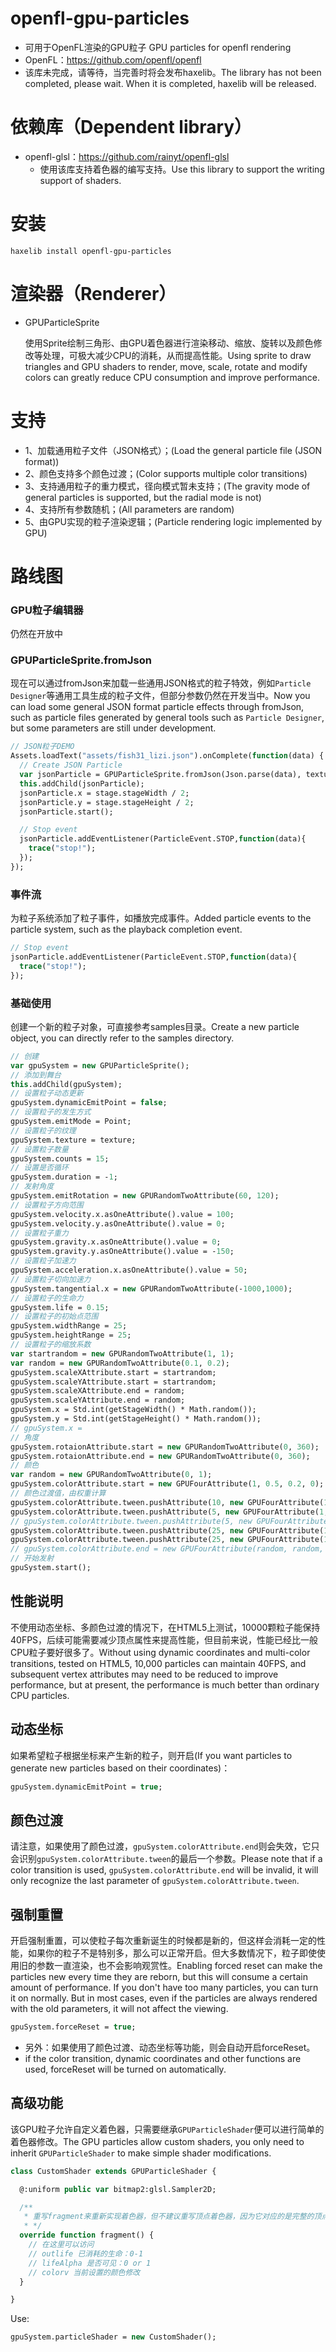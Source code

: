 # openfl-gpu-particles
- 可用于OpenFL渲染的GPU粒子 GPU particles for openfl rendering
- OpenFL：https://github.com/openfl/openfl
- 该库未完成，请等待，当完善时将会发布haxelib。The library has not been completed, please wait. When it is completed, haxelib will be released.

# 依赖库（Dependent library）
- openfl-glsl：https://github.com/rainyt/openfl-glsl
    - 使用该库支持着色器的编写支持。Use this library to support the writing support of shaders.
  
# 安装
```shell
haxelib install openfl-gpu-particles
```

# 渲染器（Renderer）
- GPUParticleSprite

  使用Sprite绘制三角形、由GPU着色器进行渲染移动、缩放、旋转以及颜色修改等处理，可极大减少CPU的消耗，从而提高性能。Using sprite to draw triangles and GPU shaders to render, move, scale, rotate and modify colors can greatly reduce CPU consumption and improve performance.

# 支持
- 1、加载通用粒子文件（JSON格式）；(Load the general particle file (JSON format))
- 2、颜色支持多个颜色过渡；(Color supports multiple color transitions)
- 3、支持通用粒子的重力模式，径向模式暂未支持；(The gravity mode of general particles is supported, but the radial mode is not)
- 4、支持所有参数随机；(All parameters are random)
- 5、由GPU实现的粒子渲染逻辑；(Particle rendering logic implemented by GPU)

# 路线图

### GPU粒子编辑器
仍然在开放中

### GPUParticleSprite.fromJson
现在可以通过fromJson来加载一些通用JSON格式的粒子特效，例如`Particle Designer`等通用工具生成的粒子文件，但部分参数仍然在开发当中。Now you can load some general JSON format particle effects through fromJson, such as particle files generated by general tools such as `Particle Designer`, but some parameters are still under development.
```haxe
// JSON粒子DEMO
Assets.loadText("assets/fish31_lizi.json").onComplete(function(data) {
  // Create JSON Particle
  var jsonParticle = GPUParticleSprite.fromJson(Json.parse(data), texture);
  this.addChild(jsonParticle);
  jsonParticle.x = stage.stageWidth / 2;
  jsonParticle.y = stage.stageHeight / 2;
  jsonParticle.start();

  // Stop event
  jsonParticle.addEventListener(ParticleEvent.STOP,function(data){
    trace("stop!");
  });
});
```

### 事件流
为粒子系统添加了粒子事件，如播放完成事件。Added particle events to the particle system, such as the playback completion event.
```haxe
// Stop event
jsonParticle.addEventListener(ParticleEvent.STOP,function(data){
  trace("stop!");
});
```

### 基础使用
创建一个新的粒子对象，可直接参考samples目录。Create a new particle object, you can directly refer to the samples directory.
```haxe
// 创建
var gpuSystem = new GPUParticleSprite();
// 添加到舞台
this.addChild(gpuSystem);
// 设置粒子动态更新
gpuSystem.dynamicEmitPoint = false;
// 设置粒子的发生方式
gpuSystem.emitMode = Point;
// 设置粒子的纹理
gpuSystem.texture = texture;
// 设置粒子数量
gpuSystem.counts = 15;
// 设置是否循环
gpuSystem.duration = -1;
// 发射角度
gpuSystem.emitRotation = new GPURandomTwoAttribute(60, 120);
// 设置粒子方向范围
gpuSystem.velocity.x.asOneAttribute().value = 100;
gpuSystem.velocity.y.asOneAttribute().value = 0;
// 设置粒子重力
gpuSystem.gravity.x.asOneAttribute().value = 0;
gpuSystem.gravity.y.asOneAttribute().value = -150;
// 设置粒子加速力
gpuSystem.acceleration.x.asOneAttribute().value = 50;
// 设置粒子切向加速力
gpuSystem.tangential.x = new GPURandomTwoAttribute(-1000,1000);
// 设置粒子的生命力
gpuSystem.life = 0.15;
// 设置粒子的初始点范围
gpuSystem.widthRange = 25;
gpuSystem.heightRange = 25;
// 设置粒子的缩放系数
var startrandom = new GPURandomTwoAttribute(1, 1);
var random = new GPURandomTwoAttribute(0.1, 0.2);
gpuSystem.scaleXAttribute.start = startrandom;
gpuSystem.scaleYAttribute.start = startrandom;
gpuSystem.scaleXAttribute.end = random;
gpuSystem.scaleYAttribute.end = random;
gpuSystem.x = Std.int(getStageWidth() * Math.random());
gpuSystem.y = Std.int(getStageHeight() * Math.random());
// gpuSystem.x =
// 角度
gpuSystem.rotaionAttribute.start = new GPURandomTwoAttribute(0, 360);
gpuSystem.rotaionAttribute.end = new GPURandomTwoAttribute(0, 360);
// 颜色
var random = new GPURandomTwoAttribute(0, 1);
gpuSystem.colorAttribute.start = new GPUFourAttribute(1, 0.5, 0.2, 0);
// 颜色过渡值，由权重计算
gpuSystem.colorAttribute.tween.pushAttribute(10, new GPUFourAttribute(1, 0.2, 0, 0.5));
gpuSystem.colorAttribute.tween.pushAttribute(5, new GPUFourAttribute(1, 1., 0., 1));
// gpuSystem.colorAttribute.tween.pushAttribute(5, new GPUFourAttribute(1, 1, 0, 1));
gpuSystem.colorAttribute.tween.pushAttribute(25, new GPUFourAttribute(1, 0, 0, 0.5));
gpuSystem.colorAttribute.tween.pushAttribute(25, new GPUFourAttribute(1, 0, 0, 0));
// gpuSystem.colorAttribute.end = new GPUFourAttribute(random, random, random, 1);
// 开始发射
gpuSystem.start();
```

## 性能说明
不使用动态坐标、多颜色过渡的情况下，在HTML5上测试，10000颗粒子能保持40FPS，后续可能需要减少顶点属性来提高性能，但目前来说，性能已经比一般CPU粒子要好很多了。Without using dynamic coordinates and multi-color transitions, tested on HTML5, 10,000 particles can maintain 40FPS, and subsequent vertex attributes may need to be reduced to improve performance, but at present, the performance is much better than ordinary CPU particles.


## 动态坐标
如果希望粒子根据坐标来产生新的粒子，则开启(If you want particles to generate new particles based on their coordinates)：
```haxe
gpuSystem.dynamicEmitPoint = true;
```

## 颜色过渡
请注意，如果使用了颜色过渡，`gpuSystem.colorAttribute.end`则会失效，它只会识别`gpuSystem.colorAttribute.tween`的最后一个参数。Please note that if a color transition is used, `gpuSystem.colorAttribute.end` will be invalid, it will only recognize the last parameter of `gpuSystem.colorAttribute.tween`.

## 强制重置
开启强制重置，可以使粒子每次重新诞生的时候都是新的，但这样会消耗一定的性能，如果你的粒子不是特别多，那么可以正常开启。但大多数情况下，粒子即使使用旧的参数一直渲染，也不会影响观赏性。Enabling forced reset can make the particles new every time they are reborn, but this will consume a certain amount of performance. If you don't have too many particles, you can turn it on normally. But in most cases, even if the particles are always rendered with the old parameters, it will not affect the viewing.
```haxe
gpuSystem.forceReset = true;
```
- 另外：如果使用了颜色过渡、动态坐标等功能，则会自动开启forceReset。
- if the color transition, dynamic coordinates and other functions are used, forceReset will be turned on automatically.

## 高级功能
该GPU粒子允许自定义着色器，只需要继承`GPUParticleShader`便可以进行简单的着色器修改。The GPU particles allow custom shaders, you only need to inherit `GPUParticleShader` to make simple shader modifications.
```haxe
class CustomShader extends GPUParticleShader {

  @:uniform public var bitmap2:glsl.Sampler2D;

  /**
   * 重写fragment来重新实现着色器，但不建议重写顶点着色器，因为它对应的是完整的顶点位移逻辑。
   * */
  override function fragment() {
    // 在这里可以访问
    // outlife 已消耗的生命：0-1
    // lifeAlpha 是否可见：0 or 1
    // colorv 当前设置的颜色修改
  }

}
```
Use:
```haxe
gpuSystem.particleShader = new CustomShader();
```